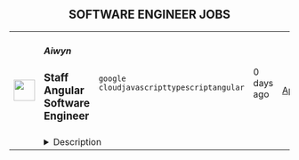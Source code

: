 <div align="center"><h2>SOFTWARE ENGINEER JOBS</h2></div><table><tr>
                <td width="100" height="100" rowspan="2">
                    <img src="https://www.aiwyn.ai/hubfs/Aiwyn%20Favicon.jpg" width="38px" height="auto">
                </td>
                <td width="300">
                    <h5>Aiwyn</h5>
                    <h3>Staff Angular Software Engineer</h3>
                </td>
                <td width="300">
                    <code>google cloud</code><code>javascript</code><code>typescript</code><code>angular</code>
                </td>
                <td width="200">
                <text>0 days ago</text>
                </td>
                <td width="100" rowspan="2">
                <a href="https://www.realworkfromanywhere.com/jobs/staff-angular-software-engineer-aiwyn-7154" align="right" target="_blank">Apply</a>
                </td>
            </tr>
            <tr>
                <td colspan="3">
                <details><summary>Description</summary>
                <div><b style="font-size: 16px;">Who is Aiwyn and what do we do?</b></div><div><br></div><div><span style="font-size: 16px;">Aiwyn is the fastest-growing software company serving the accounting profession.&nbsp;Founded in 2020, we now work with 150+ of the largest CPA firms in the world.&nbsp;Our “Job to be done”: speed up cash flow, save Partner time, &amp; deliver best-in-class client experiences. We do this by automating day-to-day firm operations with our Practice Automation solutions. Aiwyn is led by serial entrepreneurs with multiple exits and funded by top-tier investors (Bessemer, KKR, &amp; Revolution). We're passionate about building a remarkable company with world-class people, processes, and technology.</span></div><div><b style="font-size: 16px;">Who is Aiwyn and what do we do?</b></div><div><br></div><div><span style="font-size: 16px;">Aiwyn is the fastest-growing software company serving the accounting profession.&nbsp;Founded in 2020, we now work with 150+ of the largest CPA firms in the world.&nbsp;Our “Job to be done”: speed up cash flow, save Partner time, &amp; deliver best-in-class client experiences. We do this by automating day-to-day firm operations with our Practice Automation solutions. Aiwyn is led by serial entrepreneurs with multiple exits and funded by top-tier investors (Bessemer, KKR, &amp; Revolution). We're passionate about building a remarkable company with world-class people, processes, and technology.</span></div><h3>What You'll Do:</h3><li><b>Technical Strategy &amp; Vision</b> - Shape and drive the technical direction of our frontend platform across multiple teams. Make critical architectural decisions that affect the entire frontend ecosystem, establishing patterns and practices that scale across applications.</li><li><b>Design System Architecture</b> - Lead the evolution of our component library and design system architecture. Define standards for reusability, accessibility, and performance that impact all frontend applications.</li><li><b>Drive Innovation</b> - Identify and champion transformative frontend initiatives. Lead the adoption of new technologies and approaches that significantly improve developer productivity and application performance across teams.</li><li><b>Technical Leadership</b> - Provide technical leadership across teams, mentor senior engineers, and influence organization-wide frontend practices. Be a key technical advisor to product and engineering leadership.</li><h3>What We Need:</h3><li><b>Advanced Technical Expertise</b> - Deep mastery of Angular, RxJS, and modern frontend architecture patterns. Proven track record of solving complex technical challenges and introducing innovative solutions at scale. Expert-level understanding of JavaScript/TypeScript internals and performance optimization</li><li><b>Enterprise Architecture</b> - Extensive experience designing and implementing large-scale Angular applications serving significant user bases. Deep understanding of micro-frontend architectures, module federation, and scalable state management approaches</li><li><b>UI Architecture Excellence</b> - Expert knowledge of advanced CSS architecture patterns, design systems, and web performance optimization. Strong background in establishing standards for accessibility, responsive design, and cross-browser compatibility at an organizational level</li><li><b>Quality &amp; Testing Leadership</b> - Proven ability to establish testing strategies and frameworks that scale across multiple teams. Experience building automated testing infrastructures and implementing effective testing patterns for complex Angular applications</li><li><b>Performance &amp; Optimization</b> - Deep expertise in frontend performance optimization, bundle size management, and application scalability. Experience with advanced debugging and profiling techniques</li><li><b>Technical Strategy</b> - Demonstrated ability to create and execute technical roadmaps that align with business objectives. Experience making architectural decisions that balance immediate needs with long-term technical health</li><li><b>Cross-team Impact</b> - Track record of successfully leading technical initiatives that span multiple teams and applications. Ability to drive consensus on complex technical decisions across engineering organizations</li><h3>Preferred:</h3><li><b>12+ years of software engineering experience</b></li><li>Deep expertise in GraphQL architecture patterns and implementation</li><li>Experience with Google Cloud Platform services and cloud-native architectures</li><li>Deep expertise in build tooling optimization and deployment strategies</li><li>Advanced knowledge of browser internals and web performance</li><li>Background in implementing large-scale design systems</li><li><b>Experience with advanced Angular patterns </b>like custom decorators and meta-programming</li><li>Expertise in frontend security best practices and implementation</li><li>Track record of mentoring senior engineers and technical leads</li><li>Experience with frontend architecture in cloud-native environments</li><h3>Why Work at Aiwyn?</h3><li><b>Adventure travel stipend</b> - you receive a $1,000 travel reimbursement on your work anniversary each year. We encourage our team to recharge and explore the world beyond their home office walls.</li><li><b>Remote, work-from-anywhere culture</b></li><li><b>Flexible PTO</b></li><li><b>World Class health benefits</b> - we believe in fostering flourishing teams by providing benefits that go beyond the usual standards - Health, vision, dental, HSA/FSA, and mental health support.</li><li><b>Stock options</b> - every Full Time Employee has ownership in Aiwyn's future and success.</li><li><b>401(k) matching</b></li><h3>Our Values:</h3><li><b>Trust</b> - We champion transparency, welcome differing perspectives, uphold accountability, and trust that others have good intentions</li><li><b>Courage</b> - We have the courage to take calculated risks and embrace change, knowing what worked in the past won’t always work in the future</li><li><b>Impact</b> - Rooted in determination and innovation, we chase extraordinary outcomes and impactful results</li><li><b>Relentlessness</b> - We approach challenges with an unwavering resolve, never settling for mediocrity, and always striving to surpass expectations</li><div>Aiwyn is an equal opportunity employer. All qualified applicants will receive consideration for employment without regard to age, ancestry, color, family or medical care leave, gender identity or expression, genetic information, marital status, medical condition, national origin, physical or mental disability, political affiliation, protected veteran status, race, religion, sex (including pregnancy), sexual orientation, or any other characteristic protected by applicable laws, regulations and ordinances.</div><div><br></div><div>Candidate information will be treated in accordance with our CCPA privacy notice which can be found here: <a rel="noopener noreferrer" class="postings-link" href="https://www.aiwyn.ai/ccpa">https://www.aiwyn.ai/ccpa</a></div>
                </details>
                </td>
            </tr></table>
